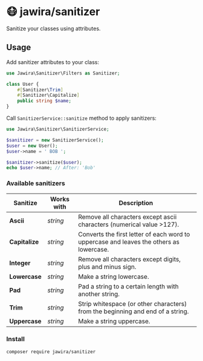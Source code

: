 # 😷 jawira/sanitizer

Sanitize your classes using attributes.

## Usage

Add sanitizer attributes to your class:

```php
use Jawira\Sanitizer\Filters as Sanitizer;

class User {
    #[Sanitizer\Trim]
    #[Sanitizer\Capitalize]
    public string $name;
}
```

Call `SanitizerService::sanitize` method to apply sanitizers:

```php
use Jawira\Sanitizer\SanitizerService;

$sanitizer = new SanitizerService();
$user = new User();
$user->name = ' BOB ';

$sanitizer->sanitize($user);
echo $user->name; // After: 'Bob'
```

### Available sanitizers

| Sanitize       | Works with | Description                                                                             |
|----------------|------------|-----------------------------------------------------------------------------------------|
| **Ascii**      | _string_   | Remove all characters except ascii characters (numerical value >127).                   |
| **Capitalize** | _string_   | Converts the first letter of each word to uppercase and leaves the others as lowercase. |
| **Integer**    | _string_   | Remove all characters except digits, plus and minus sign.                               |
| **Lowercase**  | _string_   | Make a string lowercase.                                                                |
| **Pad**        | _string_   | Pad a string to a certain length with another string.                                   |
| **Trim**       | _string_   | Strip whitespace (or other characters) from the beginning and end of a string.          |
| **Uppercase**  | _string_   | Make a string uppercase.                                                                |

### Install

```console
composer require jawira/sanitizer
```

